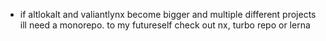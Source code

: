 - if altlokalt and valiantlynx become bigger  and multiple different projects ill need a monorepo.
  to my futureself check out nx, turbo repo or lerna